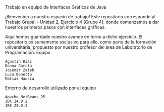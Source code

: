 Trabajo en equipo de Interfaces Gráficas de Java

¡Bienvenido a nuestro espacio de trabajo! Este repositorio corresponde al Trabajo Grupal - Unidad 2, Ejercicio 4 (Grupo 4), donde comenzamos a dar nuestros primeros pasos con interfaces gráficas.

Aquí hemos guardado nuestro avance en torno a dicho ejercicio. El repositorio es sumamente exclusivo para ello, como parte de la formación universitaria, propuesto por nuestro profesor del área de Laboratorio de Programación.
Equipo

    Agustín Díaz
    Danna García
    Josemir Zaleh
    Luca Bonetto
    Matías Hauria

Entorno de desarrollo utilizado por el equipo

    Apache NetBeans 25
    JDK 24.0.2
    JRE 24.0.2

